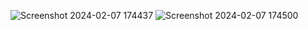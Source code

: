 ![Screenshot 2024-02-07 174437](https://github.com/vikashkumar8507/ULTRON-ai-content-generator/assets/72180033/6fc9d967-34f9-413c-a676-4f2ad01708c7)
![Screenshot 2024-02-07 174500](https://github.com/vikashkumar8507/ULTRON-ai-content-generator/assets/72180033/e38376c8-b50f-429c-8848-4e480b1aecd2)

